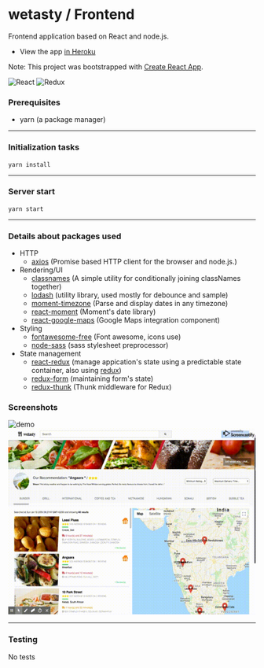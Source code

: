 # wetasty / Frontend

Frontend application based on React and node.js.

- View the app <a href="https://wetasty.herokuapp.com" target="_blank">in Heroku</a>

Note: This project was bootstrapped with [Create React App](https://github.com/facebook/create-react-app).

![React](https://juffalow.com/user/pages/02.javascript/react-and-setstate-method/react-logo.png "React")
![Redux](https://cdn-images-1.medium.com/max/1200/1*0nHtg7jz-cd49KIb-Za8lg.png "Redux")


### Prerequisites
* yarn (a package manager)
---
### Initialization tasks
    yarn install
---
### Server start
    yarn start
---

### Details about packages used
 
- HTTP 
    - [axios](https://www.npmjs.com/package/axios) (Promise based HTTP client for the browser and node.js.)
- Rendering/UI
    - [classnames](https://www.npmjs.com/package/classnames) (A simple utility for conditionally joining classNames together)
    - [lodash](https://www.npmjs.com/package/lodash) (utility library, used mostly for debounce and sample)
    - [moment-timezone](https://www.npmjs.com/package/moment-timezone) (Parse and display dates in any timezone)
    - [react-moment](https://www.npmjs.com/package/react-moment) (Moment's date library)
    - [react-google-maps](https://github.com/tomchentw/react-google-maps) (Google Maps integration component)
- Styling
    - [fontawesome-free](https://www.npmjs.com/package/@fortawesome/fontawesome-free) (Font awesome, icons use)
    - [node-sass](https://www.npmjs.com/package/node-sass) (sass stylesheet preprocessor)
- State management
    - [react-redux](https://github.com/reduxjs/react-redux) (manage appication's state using a predictable state container, also using [redux](https://github.com/reduxjs/redux))
    - [redux-form](https://github.com/erikras/redux-form) (maintaining form's state)
    - [redux-thunk](https://github.com/reduxjs/redux-thunk) (Thunk middleware for Redux)
   
### Screenshots

![demo](demo.gif)
![demo2](demo2.gif)

---
### Testing
No tests
